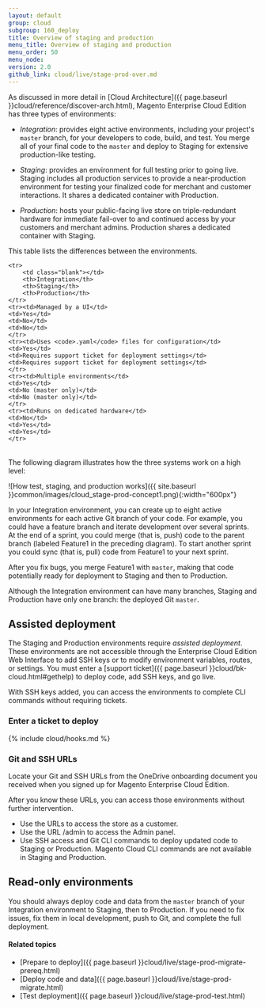 ```yaml
---
layout: default
group: cloud
subgroup: 160_deploy
title: Overview of staging and production
menu_title: Overview of staging and production
menu_order: 50
menu_node:
version: 2.0
github_link: cloud/live/stage-prod-over.md
---
```


<style>
td.blank {border: none!important;
background: none!important;
}
</style>

As discussed in more detail in [Cloud Architecture]({{ page.baseurl }}cloud/reference/discover-arch.html), Magento Enterprise Cloud Edition has three types of environments:

*	*Integration*: provides eight active environments, including your project's `master` branch, for your developers to code, build, and test. You merge all of your final code to the `master` and deploy to Staging for extensive production-like testing.

*	*Staging*: provides an environment for full testing prior to going live. Staging includes all production services to provide a near-production environment for testing your finalized code for merchant and customer interactions. It shares a dedicated container with Production.

*	*Production*: hosts your public-facing live store on triple-redundant hardware for immediate fail-over to and continued access by your customers and merchant admins. Production shares a dedicated container with Staging.

This table lists the differences between the environments.

<table>
    <tbody>

    <tr>
        <td class="blank"></td>
        <th>Integration</th>
        <th>Staging</th>
        <th>Production</th>
    </tr>
    <tr><td>Managed by a UI</td>
    <td>Yes</td>
    <td>No</td>
    <td>No</td>
    </tr>
    <tr><td>Uses <code>.yaml</code> files for configuration</td>
    <td>Yes</td>
    <td>Requires support ticket for deployment settings</td>
    <td>Requires support ticket for deployment settings</td>
    </tr>
    <tr><td>Multiple environments</td>
    <td>Yes</td>
    <td>No (master only)</td>
    <td>No (master only)</td>
    </tr>
    <tr><td>Runs on dedicated hardware</td>
    <td>No</td>
    <td>Yes</td>
    <td>Yes</td>
    </tr>

</tbody>
</table>

The following diagram illustrates how the three systems work on a high level:

![How test, staging, and production works]({{ site.baseurl }}common/images/cloud_stage-prod-concept1.png){:width="600px"}

In your Integration environment, you can create up to eight active environments for each active Git branch of your code. For example, you could have a feature branch and iterate development over several sprints. At the end of a sprint, you could merge (that is, push) code to the parent branch (labeled Feature1 in the preceding diagram). To start another sprint you could sync (that is, pull) code from Feature1 to your next sprint.

After you fix bugs, you merge Feature1 with `master`, making that code potentially ready for deployment to Staging and then to Production.

<div class="bs-callout bs-callout-info" id="info">
  <p>Although the Integration environment can have many branches, Staging and Production have only one branch: the deployed Git <code>master</code>.</p>
</div>

## Assisted deployment
The Staging and Production environments require *assisted deployment*. These environments are not accessible through the Enterprise Cloud Edition Web Interface to add SSH keys or to modify environment variables, routes, or settings. You must enter a [support ticket]({{ page.baseurl }}cloud/bk-cloud.html#gethelp) to deploy code, add SSH keys, and go live.

With SSH keys added, you can access the environments to complete CLI commands without requiring tickets.

### Enter a ticket to deploy
{% include cloud/hooks.md %}

### Git and SSH URLs
Locate your Git and SSH URLs from the OneDrive onboarding document you received when you signed up for Magento Enterprise Cloud Edition.

After you know these URLs, you can access those environments without further intervention.
* Use the URLs to access the store as a customer.
* Use the URL /admin to access the Admin panel.
* Use SSH access and Git CLI commands to deploy updated code to Staging or Production. Magento Cloud CLI commands are not available in Staging and Production.

## Read-only environments
You should always deploy code and data from the `master` branch of your Integration environment to Staging, then to Production. If you need to fix issues, fix them in local development, push to Git, and complete the full deployment.

#### Related topics
*	[Prepare to deploy]({{ page.baseurl }}cloud/live/stage-prod-migrate-prereq.html)
*	[Deploy code and data]({{ page.baseurl }}cloud/live/stage-prod-migrate.html)
*	[Test deployment]({{ page.baseurl }}cloud/live/stage-prod-test.html)
